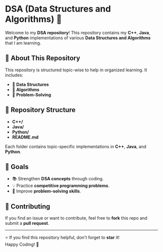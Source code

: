# DSA (Data Structures and Algorithms) 🚀  

Welcome to my **DSA repository**! This repository contains my **C++**, **Java**, and **Python** implementations of various **Data Structures and Algorithms** that I am learning.  

## 📌 About This Repository  
This repository is structured topic-wise to help in organized learning. It includes:  
- 🔹 **Data Structures**  
- 🔹 **Algorithms**  
- 🔹 **Problem-Solving**  

## 📂 Repository Structure  

- **C++/**  
- **Java/**  
- **Python/**  
- **README.md**  

Each folder contains topic-specific implementations in **C++**, **Java**, and **Python**.

## 🎯 Goals  
- 📚 Strengthen **DSA concepts** through coding.  
- 💡 Practice **competitive programming problems**.  
- 🚀 Improve **problem-solving skills**.  

## 🤝 Contributing  
If you find an issue or want to contribute, feel free to **fork** this repo and submit a **pull request**.  

---

⭐ If you find this repository helpful, don't forget to **star** it!  
Happy Coding! 🚀  
